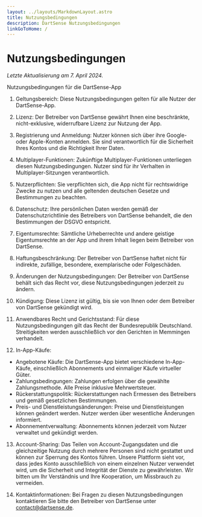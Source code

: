 ```yaml
---
layout: ../layouts/MarkdownLayout.astro
title: Nutzungsbedingungen
description: DartSense Nutzungsbedingungen
linkGoToHome: /
---
```


# Nutzungsbedingungen

_Letzte Aktualisierung am 7. April 2024._

Nutzungsbedingungen für die DartSense-App

1. Geltungsbereich: Diese Nutzungsbedingungen gelten für alle Nutzer der DartSense-App.

2. Lizenz: Der Betreiber von DartSense gewährt Ihnen eine beschränkte, nicht-exklusive, widerrufbare Lizenz zur Nutzung der App.

3. Registrierung und Anmeldung: Nutzer können sich über ihre Google- oder Apple-Konten anmelden. Sie sind verantwortlich für die Sicherheit Ihres Kontos und die Richtigkeit Ihrer Daten.

4. Multiplayer-Funktionen: Zukünftige Multiplayer-Funktionen unterliegen diesen Nutzungsbedingungen. Nutzer sind für ihr Verhalten in Multiplayer-Sitzungen verantwortlich.

5. Nutzerpflichten: Sie verpflichten sich, die App nicht für rechtswidrige Zwecke zu nutzen und alle geltenden deutschen Gesetze und Bestimmungen zu beachten.

6. Datenschutz: Ihre persönlichen Daten werden gemäß der Datenschutzrichtlinie des Betreibers von DartSense behandelt, die den Bestimmungen der DSGVO entspricht.

7. Eigentumsrechte: Sämtliche Urheberrechte und andere geistige Eigentumsrechte an der App und ihrem Inhalt liegen beim Betreiber von DartSense.

8. Haftungsbeschränkung: Der Betreiber von DartSense haftet nicht für indirekte, zufällige, besondere, exemplarische oder Folgeschäden.

9. Änderungen der Nutzungsbedingungen: Der Betreiber von DartSense behält sich das Recht vor, diese Nutzungsbedingungen jederzeit zu ändern.

10. Kündigung: Diese Lizenz ist gültig, bis sie von Ihnen oder dem Betreiber von DartSense gekündigt wird.

11. Anwendbares Recht und Gerichtsstand: Für diese Nutzungsbedingungen gilt das Recht der Bundesrepublik Deutschland. Streitigkeiten werden ausschließlich vor den Gerichten in Memmingen verhandelt.

12. In-App-Käufe:

- Angebotene Käufe: Die DartSense-App bietet verschiedene In-App-Käufe, einschließlich Abonnements und einmaliger Käufe virtueller Güter.
- Zahlungsbedingungen: Zahlungen erfolgen über die gewählte Zahlungsmethode. Alle Preise inklusive Mehrwertsteuer.
- Rückerstattungspolitik: Rückerstattungen nach Ermessen des Betreibers und gemäß gesetzlichen Bestimmungen.
- Preis- und Dienstleistungsänderungen: Preise und Dienstleistungen können geändert werden. Nutzer werden über wesentliche Änderungen informiert.
- Abonnementverwaltung: Abonnements können jederzeit vom Nutzer verwaltet und gekündigt werden.

13. Account-Sharing: Das Teilen von Account-Zugangsdaten und die gleichzeitige Nutzung durch mehrere Personen sind nicht gestattet und können zur Sperrung des Kontos führen. Unsere Plattform sieht vor, dass jedes Konto ausschließlich von einem einzelnen Nutzer verwendet wird, um die Sicherheit und Integrität der Dienste zu gewährleisten. Wir bitten um Ihr Verständnis und Ihre Kooperation, um Missbrauch zu vermeiden.

14. Kontaktinformationen: Bei Fragen zu diesen Nutzungsbedingungen kontaktieren Sie bitte den Betreiber von DartSense unter contact@dartsense.de.
